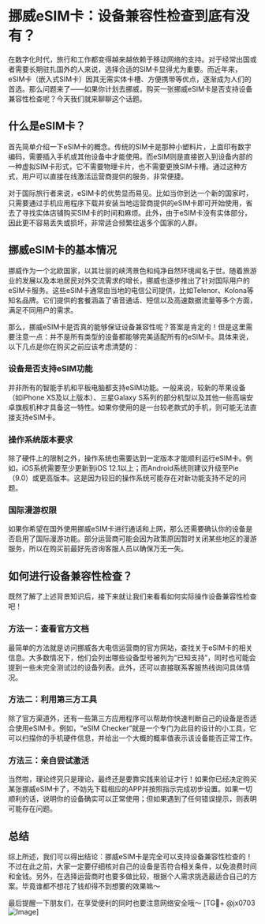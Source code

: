 # 挪威eSIM卡：设备兼容性检查到底有没有？

在数字化时代，旅行和工作都变得越来越依赖于移动网络的支持。对于经常出国或者需要长期驻扎国外的人来说，选择合适的SIM卡显得尤为重要。而近年来，eSIM卡（嵌入式SIM卡）因其无需实体卡槽、方便携带等优点，逐渐成为人们的首选。那么问题来了——如果你计划去挪威，购买一张挪威eSIM卡是否支持设备兼容性检查呢？今天我们就来聊聊这个话题。

## 什么是eSIM卡？

首先简单介绍一下eSIM卡的概念。传统的SIM卡是那种小塑料片，上面印有数字编码，需要插入手机或其他设备中才能使用。而eSIM则是直接嵌入到设备内部的一种虚拟SIM卡形式，它不需要物理卡片，也不需要更换SIM卡槽。通过这种方式，用户可以直接在线激活运营商提供的服务，非常便捷。

对于国际旅行者来说，eSIM卡的优势显而易见。比如当你到达一个新的国家时，只需要通过手机应用程序下载并安装当地运营商提供的eSIM卡即可开始使用，省去了寻找实体店铺购买SIM卡的时间和麻烦。此外，由于eSIM卡没有实体部分，因此更不容易丢失或损坏，非常适合频繁往返多个国家的人群。

## 挪威eSIM卡的基本情况

挪威作为一个北欧国家，以其壮丽的峡湾景色和纯净自然环境闻名于世。随着旅游业的发展以及本地居民对外交流需求的增长，挪威也逐步推出了针对国际用户的eSIM卡服务。这些eSIM卡通常由当地的电信公司提供，比如Telenor、Kolona等知名品牌。它们提供的套餐涵盖了语音通话、短信以及高速数据流量等多个方面，满足不同用户的需求。

那么，挪威eSIM卡是否真的能够保证设备兼容性呢？答案是肯定的！但是这里需要注意一点：并不是所有类型的设备都能够完美适配所有的eSIM卡。具体来说，以下几点是你在购买之前应该考虑清楚的：

### 设备是否支持eSIM功能

并非所有的智能手机和平板电脑都支持eSIM功能。一般来说，较新的苹果设备（如iPhone XS及以上版本）、三星Galaxy S系列的部分机型以及其他一些高端安卓旗舰机种才具备这一特性。如果你使用的是一台较老款式的手机，则可能无法直接支持eSIM卡。

### 操作系统版本要求

除了硬件上的限制之外，操作系统也需要达到一定版本才能顺利运行eSIM卡。例如，iOS系统需要至少更新到iOS 12.1以上；而Android系统则建议升级至Pie（9.0）或更高版本。这是因为较旧的操作系统可能存在对新功能支持不足的问题。

### 国际漫游权限

如果你希望在国外使用挪威eSIM卡进行通话和上网，那么还需要确认你的设备是否启用了国际漫游功能。部分运营商可能会因为政策原因暂时关闭某些地区的漫游服务，所以在购买前最好先咨询客服人员以确保万无一失。

## 如何进行设备兼容性检查？

既然了解了上述背景知识后，接下来就让我们来看看如何实际操作设备兼容性检查吧！

### 方法一：查看官方文档

最简单的方法就是访问挪威各大电信运营商的官方网站，查找关于eSIM卡的相关信息。大多数情况下，他们会列出哪些设备型号被列为“已知支持”，同时也可能会提到一些未完全测试过的设备列表。此外，还可以直接联系客服热线询问具体情况。

### 方法二：利用第三方工具

除了官方渠道外，还有一些第三方应用程序可以帮助你快速判断自己的设备是否适合使用eSIM卡。例如，“eSIM Checker”就是一个专门为此目的设计的小工具，它可以扫描你的手机硬件信息，并给出一个大概的概率值表示该设备能否正常工作。

### 方法三：亲自尝试激活

当然啦，理论终究只是理论，最终还是要靠实践来验证才行！如果你已经决定购买某张挪威eSIM卡了，不妨先下载相应的APP并按照指示完成初步设置。如果一切顺利的话，说明你的设备确实可以正常使用；但如果遇到了任何错误提示，则表明可能存在问题。

## 总结

综上所述，我们可以得出结论：挪威eSIM卡是完全可以支持设备兼容性检查的！不过在此之前，大家一定要仔细核对自己的设备是否符合相关条件，以免浪费时间和金钱。另外，在选择运营商时也要多做比较，根据个人需求挑选最适合自己的方案。毕竟谁都不想花了钱却得不到想要的效果嘛～

最后提醒一下朋友们，在享受便利的同时也要注意网络安全哦～ [TG💪+ @jx0703 ![Image](https://github.com/user-attachments/assets/dbca1d08-cadb-493c-b0ec-ad6f7a83f270)]